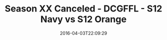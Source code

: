 ---
title: Season XX Canceled - DCGFFL - S12 Navy vs S12 Orange
teams-score:
- team: _teams/s12-navy.md
  score: 39
- team: _teams/s12-orange.md
  score: 13
mvp: Sean K. (Orange); Will C. (Navy)
game-ball: Lindsey W. (Orange); Aaron R. (Navy)
season: 12
week: 4
date: '2016-04-03T22:09:29'
pageid: season-12-week-4-april-3-2016-4188-vs-4181
---